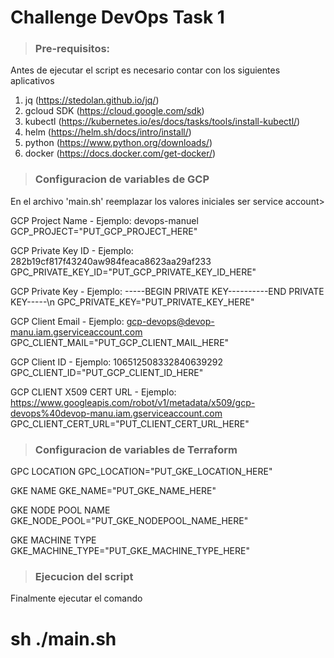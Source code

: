 # Challenge DevOps Task 1

> ### Pre-requisitos:
Antes de ejecutar el script es necesario contar con los siguientes aplicativos

1. jq (https://stedolan.github.io/jq/)
2. gcloud SDK (https://cloud.google.com/sdk)
3. kubectl (https://kubernetes.io/es/docs/tasks/tools/install-kubectl/)
4. helm (https://helm.sh/docs/intro/install/)
5. python (https://www.python.org/downloads/)
6. docker (https://docs.docker.com/get-docker/)

> ### Configuracion de variables de GCP
En el archivo 'main.sh' reemplazar los valores iniciales ser service account>

GCP Project Name - Ejemplo: devops-manuel
GCP_PROJECT="PUT_GCP_PROJECT_HERE"

 GCP Private Key ID - Ejemplo: 282b19cf817f43240aw984feaca8623aa29af233
GPC_PRIVATE_KEY_ID="PUT_GCP_PRIVATE_KEY_ID_HERE"

GCP Private Key - Ejemplo: -----BEGIN PRIVATE KEY-----\-----END PRIVATE KEY-----\n
GPC_PRIVATE_KEY="PUT_PRIVATE_KEY_HERE"

GCP Client Email - Ejemplo: gcp-devops@devop-manu.iam.gserviceaccount.com
GPC_CLIENT_MAIL="PUT_GCP_CLIENT_MAIL_HERE"

GCP Client ID - Ejemplo: 106512508332840639292
GPC_CLIENT_ID="PUT_GCP_CLIENT_ID_HERE"

GCP CLIENT X509 CERT URL - Ejemplo: https://www.googleapis.com/robot/v1/metadata/x509/gcp-devops%40devop-manu.iam.gserviceaccount.com
GPC_CLIENT_CERT_URL="PUT_CLIENT_CERT_URL_HERE"

> ### Configuracion de variables de Terraform

GPC LOCATION
GPC_LOCATION="PUT_GKE_LOCATION_HERE"

GKE NAME
GKE_NAME="PUT_GKE_NAME_HERE"

GKE NODE POOL NAME
GKE_NODE_POOL="PUT_GKE_NODEPOOL_NAME_HERE"

GKE MACHINE TYPE
GKE_MACHINE_TYPE="PUT_GKE_MACHINE_TYPE_HERE"

> ### Ejecucion del script

Finalmente ejecutar el comando
# sh ./main.sh